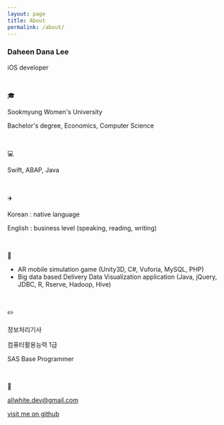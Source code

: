 ```yaml
---
layout: page
title: About
permalink: /about/
---
```




### Daheen Dana Lee

iOS developer

&nbsp;

:mortar_board:

Sookmyung Women's University 

Bachelor's degree, Economics, Computer Science

&nbsp;

:computer:

Swift, ABAP, Java 

&nbsp;

:airplane:

Korean : native language

English : business level (speaking, reading, writing)

&nbsp;

:open_file_folder:

- AR mobile simulation game (Unity3D, C#, Vuforia, MySQL, PHP)
- Big data based Delivery Data Visualization application (Java, jQuery, JDBC, R, Rserve, Hadoop, Hive)

&nbsp;

:pencil2:

정보처리기사

컴퓨터활용능력 1급

SAS Base Programmer

&nbsp;

:envelope_with_arrow:

allwhite.dev@gmail.com

[visit me on github](https://github.com/daheenallwhite)

